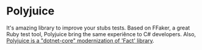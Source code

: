 # Polyjuice
It's amazing library to improve your stubs tests. Based on FFaker, a great Ruby test tool, Polyjuice bring the same experiênce to C# developers. Also, [Polyjuice is a "dotnet-core" modernization of 'Fact' library](https://github.com/ycodeteam/fact).
